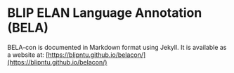 # BLIP ELAN Language Annotation (BELA)

BELA-con is documented in Markdown format using Jekyll.
It is available as a website at: [https://blipntu.github.io/belacon/](https://blipntu.github.io/belacon/)
